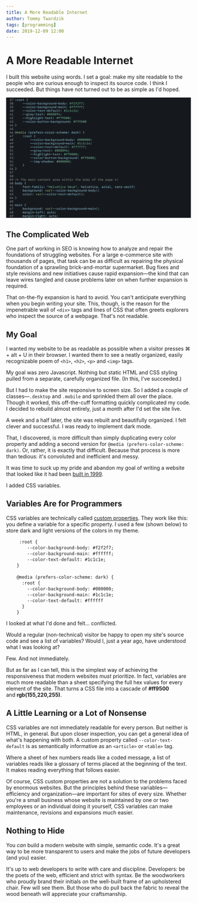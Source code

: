 ```yaml
---
title: A More Readable Internet
author: Tommy Twardzik
tags: [programming]
date: 2019-12-09 12:00
---
```


<!-- description: My goal: make my site readable to anyone curious enough to inspect its source code—like the old days. Things have not turned out to be as simple as I'd hoped. -->

# A More Readable Internet

I built this website using words. I set a goal: make my site readable to the people who are curious enough to inspect its source code. I think I succeeded. But things have not turned out to be as simple as I'd hoped.

![HTML source code screenshot.](/assets/images/html-source-code-screenshot.JPG)

## The Complicated Web

One part of working in SEO is knowing how to analyze and repair the foundations of struggling websites. For a large e-commerce site with thousands of pages, that task can be as difficult as repairing the physical foundation of a sprawling brick-and-mortar supermarket. Bug fixes and style revisions and new initiatives cause rapid expansion—the kind that can leave wires tangled and cause problems later on when further expansion is required.

That on-the-fly expansion is hard to avoid. You can't anticipate everything when you begin writing your site. This, though, is the reason for the impenetrable wall of `<div>` tags and lines of CSS that often greets explorers who inspect the source of a webpage. That's not readable.

## My Goal

I wanted my website to be as readable as possible when a visitor presses ⌘ + alt + U in their browser. I wanted them to see a neatly organized, easily recognizable poem of `<h1>`, `<h2>`, `<p>` and `<img>` tags.

My goal was zero Javascript. Nothing but static HTML and CSS styling pulled from a separate, carefully organized file. (In this, I've succeeded.)

But I had to make the site responsive to screen size. So I added a couple of classes—`.desktop` and `.mobile` and sprinkled them all over the place. Though it worked, this off-the-cuff formatting quickly complicated my code. I decided to rebuild almost entirely, just a month after I'd set the site live.

A week and a half later, the site was rebuilt and beautifully organized. I felt clever and successful. I was ready to implement dark mode.

That, I discovered, is more difficult than simply duplicating every color property and adding a second version for `@media (prefers-color-scheme: dark)`. Or, rather, it is exactly that difficult. Because that process is more than tedious: it's convoluted and inefficient and messy.

It was time to suck up my pride and abandon my goal of writing a website that looked like it had been [built in 1999](https://web.archive.org/web/19991117024224/http://apple.com/).

I added CSS variables.

## Variables Are for Programmers

CSS variables are technically called [custom properties](https://developer.mozilla.org/en-US/docs/Web/CSS/Using_CSS_custom_properties). They work like this: you define a variable for a specific property. I used a few (shown below) to store dark and light versions of the colors in my theme.

```
     :root {
        --color-background-body: #f2f2f7;  
        --color-background-main: #ffffff;
        --color-text-default: #1c1c1e;
    }

    @media (prefers-color-scheme: dark) {
      :root {
        --color-background-body: #000000;
        --color-background-main: #1c1c1e;
        --color-text-default: #ffffff
      }
    }
```

I looked at what I'd done and felt… conflicted.

Would a regular (non-technical) visitor be happy to open my site's source code and see a list of variables? Would I, just a year ago, have understood what I was looking at?

Few. And not immediately.

But as far as I can tell, this is the simplest way of achieving the responsiveness that modern websites _must_ prioritize. In fact, variables are much more readable than a sheet specifying the full hex values for every element of the site. That turns a CSS file into a cascade of **#ff9500** and **rgb(155,220,255)**.

## A Little Learning or a Lot of Nonsense

CSS variables are not immediately readable for every person. But neither is HTML, in general. But upon closer inspection, you can get a general idea of what's happening with both. A custom property called `--color-text-default` is as semantically informative as an `<article>` or `<table>` tag.

Where a sheet of hex numbers reads like a coded message, a list of variables reads like a glossary of terms placed at the beginning of the text. It makes reading everything that follows easier.

Of course, CSS custom properties are not a solution to the problems faced by enormous websites. But the principles behind these variables—efficiency and organization—are important for sites of every size. Whether you're a small business whose website is maintained by one or two employees or an individual doing it yourself, CSS variables can make maintenance, revisions and expansions much easier.

## Nothing to Hide

You _can_ build a modern website with simple, semantic code. It's a great way to be more transparent to users and make the jobs of future developers (and you) easier.

It's up to web developers to write with care and discipline. Developers: be the poets of the web, efficient and strict with syntax. Be the woodworkers who proudly brand their initials on the well-built frame of an upholstered chair. Few will see them. But those who do pull back the fabric to reveal the wood beneath will appreciate your craftsmanship.
